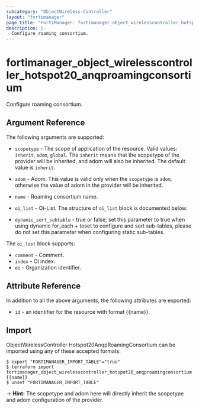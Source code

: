 ```yaml
---
subcategory: "ObjectWireless-Controller"
layout: "fortimanager"
page_title: "FortiManager: fortimanager_object_wirelesscontroller_hotspot20_anqproamingconsortium"
description: |-
  Configure roaming consortium.
---
```


# fortimanager_object_wirelesscontroller_hotspot20_anqproamingconsortium
Configure roaming consortium.

## Argument Reference


The following arguments are supported:

* `scopetype` - The scope of application of the resource. Valid values: `inherit`, `adom`, `global`. The `inherit` means that the scopetype of the provider will be inherited, and adom will also be inherited. The default value is `inherit`.
* `adom` - Adom. This value is valid only when the `scopetype` is `adom`, otherwise the value of adom in the provider will be inherited.

* `name` - Roaming consortium name.
* `oi_list` - Oi-List. The structure of `oi_list` block is documented below.
* `dynamic_sort_subtable` - true or false, set this parameter to true when using dynamic for_each + toset to configure and sort sub-tables, please do not set this parameter when configuring static sub-tables.

The `oi_list` block supports:

* `comment` - Comment.
* `index` - OI index.
* `oi` - Organization identifier.


## Attribute Reference

In addition to all the above arguments, the following attributes are exported:
* `id` - an identifier for the resource with format {{name}}.

## Import

ObjectWirelessController Hotspot20AnqpRoamingConsortium can be imported using any of these accepted formats:
```
$ export "FORTIMANAGER_IMPORT_TABLE"="true"
$ terraform import fortimanager_object_wirelesscontroller_hotspot20_anqproamingconsortium.labelname {{name}}
$ unset "FORTIMANAGER_IMPORT_TABLE"
```
-> **Hint:** The scopetype and adom here will directly inherit the scopetype and adom configuration of the provider.
